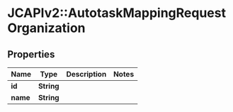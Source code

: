 # JCAPIv2::AutotaskMappingRequestOrganization

## Properties
Name | Type | Description | Notes
------------ | ------------- | ------------- | -------------
**id** | **String** |  | 
**name** | **String** |  | 

